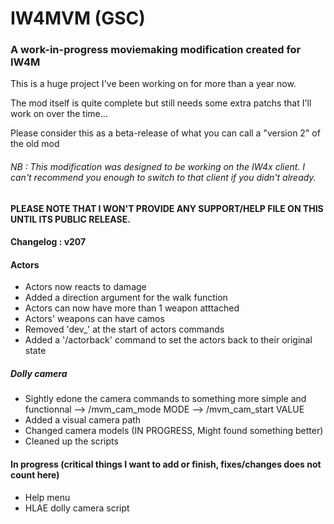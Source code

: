 # IW4MVM (GSC)

### A work-in-progress moviemaking modification created for IW4M

This is a huge project I've been working on for more than a year now.

The mod itself is quite complete but still needs some extra patchs that I'll work on over the time...

Please consider this as a beta-release of what you can call a "version 2" of the old mod

###### NB : This modification was designed to be working on the IW4x client. I can't recommend you enough to switch to that client if you didn't already.

**PLEASE NOTE THAT I WON'T PROVIDE ANY SUPPORT/HELP FILE ON THIS UNTIL ITS PUBLIC RELEASE.**

#### Changelog : v207
#### Actors
* Actors now reacts to damage
* Added a direction argument for the walk function
* Actors can now have more than 1 weapon atttached
* Actors' weapons can have camos
* Removed 'dev_' at the start of actors commands
* Added a '/actorback' command to set the actors back to their original state

##### Dolly camera
* Sightly edone the camera commands to something more simple and functionnal
    --> /mvm_cam_mode MODE
    --> /mvm_cam_start VALUE
* Added a visual camera path
* Changed camera models (IN PROGRESS, Might found something better)
* Cleaned up the scripts

#### In progress (critical things I want to add or finish, fixes/changes does not count here)
* Help menu
* HLAE dolly camera script

